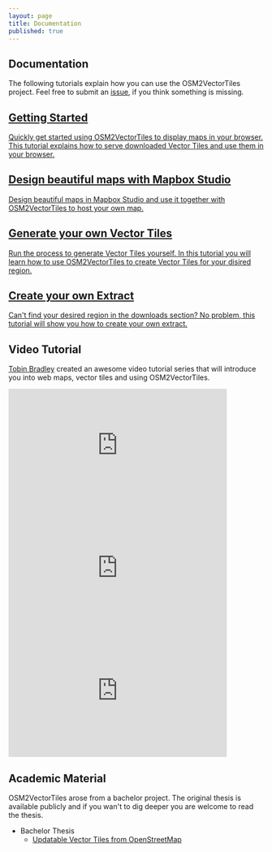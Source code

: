 ```yaml
---
layout: page
title: Documentation
published: true
---
```


## Documentation

The following tutorials explain how you can use the OSM2VectorTiles project. Feel free to submit an [issue](https://github.com/osm2vectortiles/osm2vectortiles/issues/new), if you think something is missing.

<div class="row">
	<div class="col12">
        <a href="/docs/getting-started" class="docs-section">
		<div class="col6">
			<h2>Getting Started</h2>
			<p>Quickly get started using OSM2VectorTiles to display maps in your browser. This tutorial explains how to serve downloaded Vector Tiles and use them in your browser.</p>
		</div>
        </a>
        <a href="/docs/create-map-with-mapbox-studio" class="docs-section">
		<div class="col6">
			<h2>Design beautiful maps with Mapbox Studio</h2>
			<p>Design beautiful maps in Mapbox Studio and use it together with OSM2VectorTiles to host your own map.</p>
		</div>
        </a>
	</div>
	<div class="col12">
        <a href="/docs/own-vector-tiles" class="docs-section">
		<div class="col6">
			<h2>Generate your own Vector Tiles</h2>
			<p>Run the process to generate Vector Tiles yourself. In this tutorial you will learn how to use OSM2VectorTiles to create Vector Tiles for your disired region.</p>
		</div>
        </a>
        <a href="/docs/extracts" class="docs-section">
		<div class="col6">
			<h2>Create your own Extract</h2>
			<p>Can't find your desired region in the downloads section? No problem, this tutorial will show you how to create your own extract.</p>
		</div>
        </a>
    </div>
</div>

## Video Tutorial

[Tobin Bradley](http://fuzzytolerance.info/) created an awesome video tutorial series
that will introduce you into web maps, vector tiles and using OSM2VectorTiles.

<iframe width="430" height="242" src="https://www.youtube.com/embed/xI7QkEodCac" frameborder="0" style="display: inline;" allowfullscreen></iframe>

<iframe width="430" height="242" src="https://www.youtube.com/embed/GPArNrRL79Q" frameborder="0" style="display: inline;" allowfullscreen></iframe>

<iframe width="430" height="242" src="https://www.youtube.com/embed/6nLZVdbmSYw" frameborder="0" style="display: inline;" allowfullscreen></iframe>

## Academic Material

OSM2VectorTiles arose from a bachelor project. The original thesis
is available publicly and if you wan't to dig deeper you are welcome
to read the thesis.

- Bachelor Thesis
  - [Updatable Vector Tiles from OpenStreetMap](https://cdn.rawgit.com/osm2vectortiles/bachelor-thesis/master/thesis.pdf)
